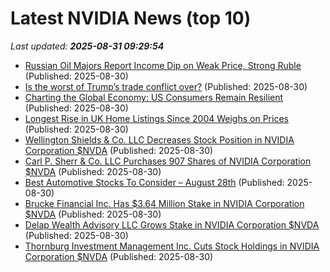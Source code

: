 # Latest NVIDIA News (top 10)
_Last updated: **2025-08-31 09:29:54**_

- [Russian Oil Majors Report Income Dip on Weak Price, Strong Ruble](https://biztoc.com/x/88fe023fd0e7bf28) (Published: 2025-08-30)
- [Is the worst of Trump’s trade conflict over?](https://biztoc.com/x/660b90db290a65c6) (Published: 2025-08-30)
- [Charting the Global Economy: US Consumers Remain Resilient](https://biztoc.com/x/c39ffd66a7157e72) (Published: 2025-08-30)
- [Longest Rise in UK Home Listings Since 2004 Weighs on Prices](https://biztoc.com/x/c1c03a803472286b) (Published: 2025-08-30)
- [Wellington Shields & Co. LLC Decreases Stock Position in NVIDIA Corporation $NVDA](https://www.etfdailynews.com/2025/08/30/wellington-shields-co-llc-decreases-stock-position-in-nvidia-corporation-nvda/) (Published: 2025-08-30)
- [Carl P. Sherr & Co. LLC Purchases 907 Shares of NVIDIA Corporation $NVDA](https://www.etfdailynews.com/2025/08/30/carl-p-sherr-co-llc-purchases-907-shares-of-nvidia-corporation-nvda/) (Published: 2025-08-30)
- [Best Automotive Stocks To Consider – August 28th](https://www.etfdailynews.com/2025/08/30/best-automotive-stocks-to-consider-august-28th/) (Published: 2025-08-30)
- [Brucke Financial Inc. Has $3.64 Million Stake in NVIDIA Corporation $NVDA](https://www.etfdailynews.com/2025/08/30/brucke-financial-inc-has-3-64-million-stake-in-nvidia-corporation-nvda/) (Published: 2025-08-30)
- [Delap Wealth Advisory LLC Grows Stake in NVIDIA Corporation $NVDA](https://www.etfdailynews.com/2025/08/30/delap-wealth-advisory-llc-grows-stake-in-nvidia-corporation-nvda/) (Published: 2025-08-30)
- [Thornburg Investment Management Inc. Cuts Stock Holdings in NVIDIA Corporation $NVDA](https://www.etfdailynews.com/2025/08/30/thornburg-investment-management-inc-cuts-stock-holdings-in-nvidia-corporation-nvda/) (Published: 2025-08-30)
